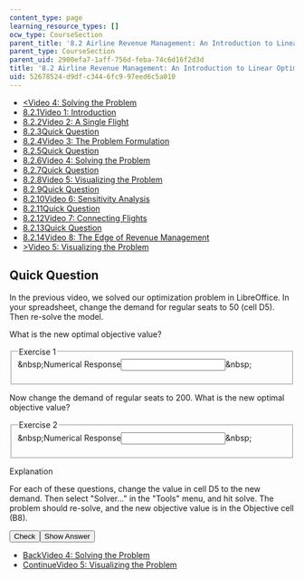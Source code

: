 ```yaml
---
content_type: page
learning_resource_types: []
ocw_type: CourseSection
parent_title: '8.2 Airline Revenue Management: An Introduction to Linear Optimization '
parent_type: CourseSection
parent_uid: 2900efa7-1aff-756d-feba-74c6d16f2d3d
title: '8.2 Airline Revenue Management: An Introduction to Linear Optimization '
uid: 52678524-d9df-c344-6fc9-97eed6c5a010
---
```

<ul class="navigation pagination"><li id="top_bck_btn"><a href="./resolveuid/86a033cce142d448a8bb9112a73f89db"><<span>Video 4: Solving the Problem</span></a></li><li id="flp_btn_1"><a href="./resolveuid/2900efa71aff756dfeba74c6d16f2d3d">8.2.1<span>Video 1: Introduction</span></a></li><li id="flp_btn_2"><a href="./resolveuid/1a99f51a66ac8af143edd5efdd454605">8.2.2<span>Video 2: A Single Flight</span></a></li><li id="flp_btn_3"><a href="./resolveuid/3a0381dfab5eb38df33852ce8d57f81b">8.2.3<span>Quick Question</span></a></li><li id="flp_btn_4"><a href="./resolveuid/e9725d1bf88eacdd5ae8cd5e31dbe7cc">8.2.4<span>Video 3: The Problem Formulation</span></a></li><li id="flp_btn_5"><a href="./resolveuid/b7f0594b3047a305cb8af6815a526173">8.2.5<span>Quick Question</span></a></li><li id="flp_btn_6"><a href="./resolveuid/86a033cce142d448a8bb9112a73f89db">8.2.6<span>Video 4: Solving the Problem</span></a></li><li id="flp_btn_7" class="button_selected"><a href="./resolveuid/52678524d9dfc3446fc997eed6c5a010">8.2.7<span>Quick Question</span></a></li><li id="flp_btn_8"><a href="./resolveuid/f7f2a67cb4796f7b313da3b222582c72">8.2.8<span>Video 5: Visualizing the Problem</span></a></li><li id="flp_btn_9"><a href="./resolveuid/bcd5d3fe6076384751824e5ef3218335">8.2.9<span>Quick Question</span></a></li><li id="flp_btn_10"><a href="./resolveuid/f20e206f20f79b3c410bc053183afdbb">8.2.10<span>Video 6: Sensitivity Analysis</span></a></li><li id="flp_btn_11"><a href="./resolveuid/71d3d9d324355e5d19725596dcc0bf78">8.2.11<span>Quick Question</span></a></li><li id="flp_btn_12"><a href="./resolveuid/80f150bc38fd0f8475f7ccfe876f7744">8.2.12<span>Video 7: Connecting Flights</span></a></li><li id="flp_btn_13"><a href="./resolveuid/866b08a838d4f694786a619e9ebff44b">8.2.13<span>Quick Question</span></a></li><li id="flp_btn_14"><a href="./resolveuid/0cd767ebf8c6279f86f216e785139b90">8.2.14<span>Video 8: The Edge of Revenue Management</span></a></li><li id="top_continue_btn"><a href="./resolveuid/f7f2a67cb4796f7b313da3b222582c72">><span>Video 5: Visualizing the Problem</span></a></li></ul><h2 class="subhead">Quick Question</h2><div class="self_assessment">
<p display_name="Quick Question" url_name="Quick_Question_600">In the previous video, we solved our optimization problem in LibreOffice. In your spreadsheet, change the demand for regular seats to 50 (cell D5). Then re-solve the model.</p>
<div id="Q1_div" class="problem_question"><p display_name="Quick Question" url_name="Quick_Question_601">What is the new optimal objective value?</p><fieldset><legend class="visually-hidden">Exercise 1</legend><div class="choice"><label id="Q1_label"><span id="Q1_aria_status" tabindex="-1" class="visually-hidden">&amp;nbsp;</span><span class="visually-hidden">Numerical Response</span><input type="text" id="Q1_input" value="" onkeypress="numericTypedOrDropDownSelected(1)" class="problem_text_input" /><input type="hidden" id="Q1_ans" value="58458" /><input type="hidden" id="Q1_tolerance" value="1%" /><span id="Q1_normal_status" class="nostatus" aria-hidden="true">&amp;nbsp;</span></label></div><p id="S1_ans" tabindex="-1" class="problem_answer"></p></fieldset></div><div id="Q2_div" class="problem_question"><p display_name="Quick Question" url_name="Quick_Question_603">Now change the demand of regular seats to 200. What is the new optimal objective value?</p><fieldset><legend class="visually-hidden">Exercise 2</legend><div class="choice"><label id="Q2_label"><span id="Q2_aria_status" tabindex="-1" class="visually-hidden">&amp;nbsp;</span><span class="visually-hidden">Numerical Response</span><input type="text" id="Q2_input" value="" onkeypress="numericTypedOrDropDownSelected(2)" class="problem_text_input" /><input type="hidden" id="Q2_ans" value="102422" /><input type="hidden" id="Q2_tolerance" value="1%" /><span id="Q2_normal_status" class="nostatus" aria-hidden="true">&amp;nbsp;</span></label></div><p id="S2_ans" tabindex="-1" class="problem_answer"></p></fieldset></div><div id="S1_div" class="problem_solution" tabindex="-1" display_name="Quick Question" url_name="Quick_Question_605">
<div class="detailed-solution">
<p>Explanation</p>
<p>For each of these questions, change the value in cell D5 to the new demand. Then select "Solver..." in the "Tools" menu, and hit solve. The problem should re-solve, and the new objective value is in the Objective cell (B8).</p>
</div>
</div><div class="action"><button id="Q1_button" onclick="checkAnswer({1: 'numerical', 2: 'numerical'})" class="problem_mo_button">Check</button><button id="Q1_button_show" onclick="showHideSolution({1: 'numerical', 2: 'numerical'}, 1, [1])" class="problem_mo_button">Show Answer</button></div></div><ul class="navigation progress"><li id="bck_btn"><a href="./resolveuid/86a033cce142d448a8bb9112a73f89db">Back<span>Video 4: Solving the Problem</span></a></li><li id="continue_btn"><a href="./resolveuid/f7f2a67cb4796f7b313da3b222582c72">Continue<span>Video 5: Visualizing the Problem</span></a></li></ul>